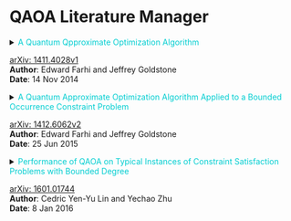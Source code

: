 # QAOA Literature Manager


<details>
<summary><font color=DarkTurquoise>A Quantum Qpproximate Optimization Algorithm</font>

[arXiv: 1411.4028v1](https://arxiv.org/abs/1411.4028v1)   
**Author**: Edward Farhi and Jeffrey Goldstone  
**Date**: 14 Nov 2014 
</summary>
 
**Abustract**: 
We introduce a quantum algorithm that produces approximatesolutions for combinatorial op-timization problems. The algorithm depends on an integer $p\geq1$ and the quality of the approx-imation improves aspis increased. The quantum circuit that implements the algorithm consistsof unitary gates whose locality is at most the locality of theobjective function whose optimum issought. The depth of the circuit grows linearly withptimes (at worst) the number of constraints.Ifpis fixed, that is, independent of the input size, the algorithm makes use of efficient classical pre-processing. Ifpgrows with the input size a different strategy is proposed. We study the algorithmas applied to MaxCut on regular graphs and analyze its performance on $2$-regular and $3$-regulargraphs for fixedp. For $p=1$, on $3$-regular graphs the quantum algorithm always finds a cut thatis at least $0.6924$ times the size of the optimal cut.  

**Note**:   
[Combined optimization problem](https://en.wikipedia.org/wiki/Combinatorial_optimization)  

[Quantum optimization algorithm](https://en.wikipedia.org/wiki/Quantum_optimization_algorithms)

<font color=cornflowerblue> Some instance </font>

</details>  


<details>
<summary><font color=DarkTurquoise>A Quantum Approximate Optimization Algorithm Applied to a Bounded Occurrence Constraint Problem</font>  

[arXiv: 1412.6062v2](https://arxiv.org/abs/1412.6062v2)   
**Author**: Edward Farhi and Jeffrey Goldstone  
**Date**: 25 Jun 2015 
</summary>

**Abustract**: We apply our recent Quantum Approximate Optimization Algorithm to the combinatorialproblem of bounded occurrence Max E3LIN2. The input is a set of linear equations each of whichcontains exactly three boolean variables and each equationsays that the sum of the variables mod $2$ is $0$ or is $1$. Every variable is in no more thanDequations. A random string will satisfy 1/2of the equations. We show that the level one QAOA will efficiently produce a string that satisfies $\Big(\frac{1}{2}+\frac{1}{101 D^{1/2}ln D}\Big)$ times the number of equations.  A recent classical algorithm achieved $\Big(\frac{1}{2}+\frac{constant}{D^{1/2}}\Big)$ . We also show that in the typical case the quantum computer will output a stringthat satisfies $\Big(\frac{1}{2}+\frac{1}{2\sqrt{3e} D^{1/2}}\Big)$ times the number of equations.

**Note**:
</details> 

<details>
<summary><font color=DarkTurquoise>Performance of QAOA on Typical Instances of
Constraint Satisfaction Problems with Bounded Degree</font>

[arXiv: 1601.01744](https://arxiv.org/pdf/1601.01744.pdf)    
**Author**: Cedric Yen-Yu Lin and Yechao Zhu  
**Date**: 8 Jan 2016
</summary>

**Abstract**: We consider constraint satisfaction problems of bounded degree, with a good notion of "typicality", e.g. the negation of the variables in each constraint is taken independently at random. Using the quantum approximate optimization algorithm (QAOA), we show that $\mu+\Omega(1/\sqrt{D})$ fraction of the constraints can be satisﬁed for typical instances, with the assignment eﬃciently produced by QAOA. We do so by showing that the averaged fraction of constraints being satisﬁed is $\mu + \Omega(1/\sqrt{D})$, with small variance. Here $\mu$ is the fraction that would be satisﬁed by a uniformly random assignment, and D is the number of constraints that each variable can appear. CSPs with typicality include Max-kXOR and Max-$k$SAT. We point out how it can be applied to determine the typical ground-state energy of some local Hamiltonians. We also give a similar result for instances with "no overlapping constraints", using the quantum algorithm. We sketch how the classical algorithm might achieve some partial result.  
</details>

<deltails>
<summary><font color=DarkTurquoise>





